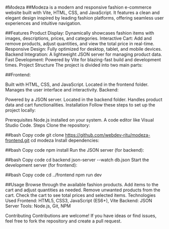 #Modeza 
##Modeza is a modern and responsive fashion e-commerce website built with Vite, HTML, CSS, and JavaScript. It features a clean and elegant design inspired by leading fashion platforms, offering seamless user experiences and intuitive navigation.

##Features Product Display: Dynamically showcases fashion items with images, descriptions, prices, and categories. Interactive Cart: Add and remove products, adjust quantities, and view the total price in real-time. Responsive Design: Fully optimized for desktop, tablet, and mobile devices. Backend Integration: A lightweight JSON server for managing product data. Fast Development: Powered by Vite for blazing-fast build and development times. Project Structure The project is divided into two main parts:

##Frontend:

Built with HTML, CSS, and JavaScript. Located in the frontend folder. Manages the user interface and interactivity. Backend:

Powered by a JSON server. Located in the backend folder. Handles product data and cart functionalities. Installation Follow these steps to set up the project locally:

Prerequisites Node.js installed on your system. A code editor like Visual Studio Code. Steps Clone the repository:

##bash Copy code git clone https://github.com/webdev-ritu/modeza-frontend.git cd modeza Install dependencies:

##bash Copy code npm install Run the JSON server (for backend):

##bash Copy code cd backend json-server --watch db.json Start the development server (for frontend):

##bash Copy code cd ../frontend npm run dev

##Usage Browse through the available fashion products. Add items to the cart and adjust quantities as needed. Remove unwanted products from the cart. Check the cart to see total prices and selected items. Technologies Used Frontend: HTML5, CSS3, JavaScript (ES6+), Vite Backend: JSON Server Tools: Node.js, Git, NPM

Contributing Contributions are welcome! If you have ideas or find issues, feel free to fork the repository and create a pull request.
